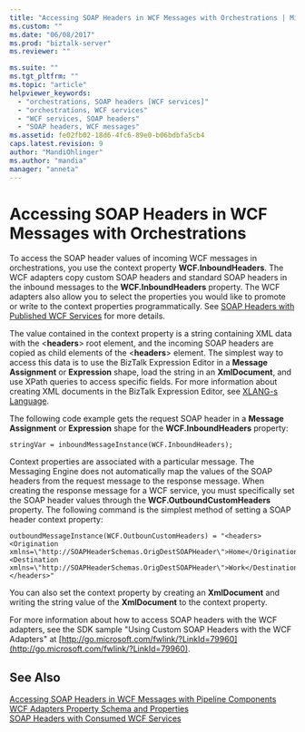 ```yaml
---
title: "Accessing SOAP Headers in WCF Messages with Orchestrations | Microsoft Docs"
ms.custom: ""
ms.date: "06/08/2017"
ms.prod: "biztalk-server"
ms.reviewer: ""

ms.suite: ""
ms.tgt_pltfrm: ""
ms.topic: "article"
helpviewer_keywords: 
  - "orchestrations, SOAP headers [WCF services]"
  - "orchestrations, WCF services"
  - "WCF services, SOAP headers"
  - "SOAP headers, WCF messages"
ms.assetid: fe02fb02-18d6-4fc6-89e0-b06bdbfa5cb4
caps.latest.revision: 9
author: "MandiOhlinger"
ms.author: "mandia"
manager: "anneta"
---
```

# Accessing SOAP Headers in WCF Messages with Orchestrations
To access the SOAP header values of incoming WCF messages in orchestrations, you use the context property **WCF.InboundHeaders**. The WCF adapters copy custom SOAP headers and standard SOAP headers in the inbound messages to the **WCF.InboundHeaders** property. The WCF adapters also allow you to select the properties you would like to promote or write to the context properties programmatically. See [SOAP Headers with Published WCF Services](../core/soap-headers-with-published-wcf-services.md) for more details.  
  
 The value contained in the context property is a string containing XML data with the \<**headers**> root element, and the incoming SOAP headers are copied as child elements of the \<**headers**> element. The simplest way to access this data is to use the BizTalk Expression Editor in a **Message Assignment** or **Expression** shape, load the string in an **XmlDocument**, and use XPath queries to access specific fields. For more information about creating XML documents in the BizTalk Expression Editor, see [XLANG-s Language](../core/xlang-s-language.md).  
  
 The following code example gets the request SOAP header in a **Message Assignment** or **Expression** shape for the **WCF.InboundHeaders** property:  
  
```  
stringVar = inboundMessageInstance(WCF.InboundHeaders);  
```  
  
 Context properties are associated with a particular message. The Messaging Engine does not automatically map the values of the SOAP headers from the request message to the response message. When creating the response message for a WCF service, you must specifically set the SOAP header values through the **WCF.OutboundCustomHeaders** property. The following command is the simplest method of setting a SOAP header context property:  
  
```  
outboundMessageInstance(WCF.OutbounCustomHeaders) = "<headers><Origination xmlns=\"http://SOAPHeaderSchemas.OrigDestSOAPHeader\">Home</Origination><Destination xmlns=\"http://SOAPHeaderSchemas.OrigDestSOAPHeader\">Work</Destination></headers>"  
```  
  
 You can also set the context property by creating an **XmlDocument** and writing the string value of the **XmlDocument** to the context property.  
  
 For more information about how to access SOAP headers with the WCF adapters, see the SDK sample "Using Custom SOAP Headers with the WCF Adapters" at [http://go.microsoft.com/fwlink/?LinkId=79960](http://go.microsoft.com/fwlink/?LinkId=79960).  
  
## See Also  
 [Accessing SOAP Headers in WCF Messages with Pipeline Components](../core/accessing-soap-headers-in-wcf-messages-with-pipeline-components.md)   
 [WCF Adapters Property Schema and Properties](../core/wcf-adapters-property-schema-and-properties.md)   
 [SOAP Headers with Consumed WCF Services](../core/soap-headers-with-consumed-wcf-services.md)